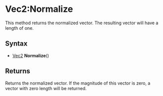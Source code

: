 # Vec2:Normalize

This method returns the normalized vector. The resulting vector will have a length of one.

## Syntax

- [Vec2](Vec2.md) **Normalize**()

## Returns

Returns the normalized vector. If the magnitude of this vector is zero, a vector with zero length will be returned.
